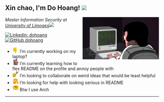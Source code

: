 <h2> Xin chao, I'm Do Hoang! <img src="https://media.giphy.com/media/mGcNjsfWAjY5AEZNw6/giphy.gif" width="50"></h2>
<img align='right' src="https://github.com/huyhoang8398/huyhoang8398/blob/master/assets/giphy.gif" width="250">
<p><em>Master Information Security at <a href="https://www.unilim.fr">University of Limoges</a><img src="https://media.giphy.com/media/WUlplcMpOCEmTGBtBW/giphy.gif" width="30">
</em></p>

[![Linkedin: dohoang](https://img.shields.io/badge/-dohoang-blue?style=flat-square&logo=Linkedin&logoColor=white&link=https://www.linkedin.com/in/dohoang/)](https://www.linkedin.com/in/dohoang/)
[![GitHub dohoang](https://img.shields.io/github/followers/huyhoang8398?label=follow&style=social)](https://github.com/huyhoang8398)

- <img alt="GIF" src="https://github.com/huyhoang8398/huyhoang8398/blob/master/assets/wave.gif?raw=1" width="20vw" /> I’m currently working on my laptop?
- <img alt="GIF" src="https://github.com/huyhoang8398/huyhoang8398/blob/master/assets/gandalf_parrot.gif?raw=1" width="20vw" /> I’m currently learning how to flex README on the profile and annoy people with
- <img alt="GIF" src="https://github.com/huyhoang8398/huyhoang8398/blob/master/assets/headbang.gif?raw=1" width="20vw" /> I’m looking to collaborate on weird ideas that would be least helpful
- <img alt="GIF" src="https://github.com/huyhoang8398/huyhoang8398/blob/master/assets/hmm.gif?raw=1" width="20vw" /> I’m looking for help with looking serious in README
- <img alt="GIF" src="https://github.com/huyhoang8398/huyhoang8398/blob/master/assets/happy.gif?raw=1" width="20vw" /> Btw I use Arch

---
